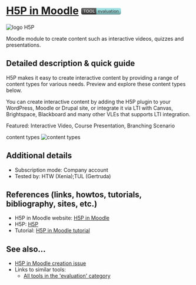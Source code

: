 # [H5P in Moodle](https://docs.moodle.org/311/en/H5P)  [<img src="images/evaluation.png" align="bottom">](https://github.com/e-CLOSE/Toolbox/issues?q=label%3A01_TOOL+label%3Aevaluation)
![logo H5P](https://user-images.githubusercontent.com/96419022/157428551-e378ea6b-8e7f-4457-92db-1c515f9569d1.png)

Moodle module to create content such as interactive videos, quizzes and presentations.


## Detailed description & quick guide

H5P makes it easy to create interactive content by providing a range of content types for various needs. Preview and explore these content types below.

You can create interactive content by adding the H5P plugin to your WordPress, Moodle or Drupal site, or integrate it via LTI with Canvas, Brightspace, Blackboard and many other VLEs that supports LTI integration.

Featured: Interactive Video, Course Presentation, Branching Scenario

content types
![content types](https://user-images.githubusercontent.com/96419022/157428202-5fbf7166-3138-4d7a-a2aa-c280aa7e369d.png)


## Additional details

- Subscription mode: Company account
- Tested by: HTW (Xenia);TUL (Gertruda)


## References (links, howtos, tutorials, bibliography, sites, etc.)

- H5P in Moodle website: [H5P in Moodle](https://docs.moodle.org/311/en/H5P)
- H5P: [H5P](https://h5p.org/)
- Tutorial: [H5P in Moodle tutorial](https://www.youtube.com/watch?v=MNok1tCMcm8)


## See also...

- [H5P in Moodle creation issue](https://github.com/e-CLOSE/Toolbox/issues/77)
- Links to similar tools:
  - [All tools in the 'evaluation' category](https://github.com/e-CLOSE/Toolbox/issues?q=label%3A01_TOOL+label%3Aevaluation)
